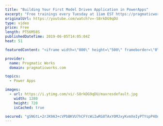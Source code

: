 ```yaml
---
title: "Building Your First Model Driven Application in PowerApps"
excerpt: "Free trainings every Tuesday at 11am EST https://pragmaticworks.com/resources/free-webinars/   In this session, you’ll see how to store data into Common Data Services and build an easy to use application using PowerApps to compliment or replace your existing paperwork process."
originalUrl: https://youtube.com/watch?v=-S8rkDG9qDU
type: video
price: Free
length: PT56M58S
publishedDateTime: 2019-06-05T14:05:04Z
heat: 51

featuredContent: "<iframe width=\"800\" height=\"500\" frameborder=\"0\" src=\"https://www.youtube.com/embed/-S8rkDG9qDU\" allow=\"accelerometer; autoplay; encrypted-media; gyroscope; picture-in-picture\" allowfullscreen></iframe>"

provider:
  name: Progmatic Works
  domain: pragmaticworks.com

topics:
  - Power Apps

images:
  - url: https://i.ytimg.com/vi/-S8rkDG9qDU/maxresdefault.jpg
    width: 1280
    height: 720
    isCached: true

secured: "gSNGtL+2rJK9A3+cVPbBKVU7hCFYcWiIwRG8TAxYOMJxyKvmXeIyPTYspP4OncNupeMppkRISQBZ/kWa8fBiy2Pf/M12e6xFbJedbO7vJUGp1owc+g0QNJkknRSzgkSplIaU5S6eXdEiQbIPva5iqNnBybUVr4CV4TtmwTuC9DfNQ0oBt7ulqYp8R/lsLFE+IUF4m4Xm2bs+ydjLQx7XNlow9/Lb4AnGQeMDkkjr97NboAoEagb//4qHyKQu8m9tdi6W509M+QFKFM95ytEwNMTBD5SuaxBgONVGJQs12GaJbAZSVS/FUwmxurkWDNUc/hj9M8rrn6cjqIO6B++x2WBh2+cGz6UEWM+fdBPfDzr9pUlYhuSVpLZFD0fTDJTltljiHLRCx88Ze5YtDO9TOFEuITWIK0WFylVKjWLWkIk=;OAmiT9npU+0F4qc9oXpJYQ=="
---
```



